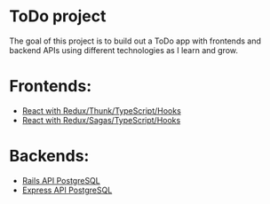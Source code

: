 # ToDo project

The goal of this project is to build out a ToDo app with frontends and backend APIs using different technologies as I learn and grow.  

# Frontends:

* [React with Redux/Thunk/TypeScript/Hooks](https://github.com/wley3337/todo-react-redux)
* [React with Redux/Sagas/TypeScript/Hooks](https://github.com/wley3337/todo-react-redux-saga)


# Backends: 

* [Rails API PostgreSQL](https://github.com/wley3337/rails-todo-api)
* [Express API PostgreSQL](https://github.com/wley3337/todo-express-api)